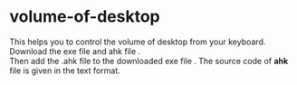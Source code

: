 # volume-of-desktop
This helps you to control the volume of desktop from your keyboard.<br>
Download the exe file and ahk file .<br>
Then add the .ahk file to the downloaded exe file . The source code of <b>ahk</b> file is given in the text format. 
